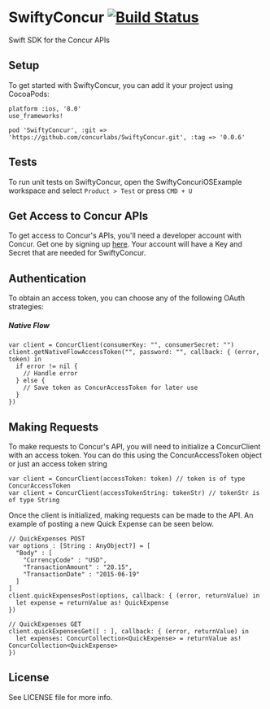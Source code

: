 # SwiftyConcur [![Build Status](https://travis-ci.org/concurlabs/SwiftyConcur.svg?branch=master)](https://travis-ci.org/concurlabs/SwiftyConcur)

Swift SDK for the Concur APIs

## Setup

To get started with SwiftyConcur, you can add it your project using CocoaPods:
```
platform :ios, '8.0'
use_frameworks!

pod 'SwiftyConcur', :git => 'https://github.com/concurlabs/SwiftyConcur.git', :tag => '0.0.6'
``` 

## Tests

To run unit tests on SwiftyConcur, open the SwiftyConcuriOSExample workspace and select `Product > Test` or press `CMD + U`

## Get Access to Concur APIs

To get access to Concur's APIs, you'll need a developer account with Concur. Get one by signing up [here](https://developer.concur.com). Your account will have a Key and Secret that are needed for SwiftyConcur.

## Authentication

To obtain an access token, you can choose any of the following OAuth strategies:

##### Native Flow
```
var client = ConcurClient(consumerKey: "", consumerSecret: "")
client.getNativeFlowAccessToken("", password: "", callback: { (error, token) in
  if error != nil {
    // Handle error
  } else {
    // Save token as ConcurAccessToken for later use
  }
})
``` 

## Making Requests

To make requests to Concur's API, you will need to initialize a ConcurClient with an access token. You can do this using the ConcurAccessToken object or just an access token string

```
var client = ConcurClient(accessToken: token) // token is of type ConcurAccessToken
var client = ConcurClient(accessTokenString: tokenStr) // tokenStr is of type String
```

Once the client is initialized, making requests can be made to the API. An example of posting a new Quick Expense can be seen below.

```
// QuickExpenses POST
var options : [String : AnyObject?] = [
  "Body" : [
    "CurrencyCode" : "USD",
    "TransactionAmount" : "20.15",
    "TransactionDate" : "2015-06-19"
  ]
]
client.quickExpensesPost(options, callback: { (error, returnValue) in
  let expense = returnValue as! QuickExpense
})

// QuickExpenses GET
client.quickExpensesGet([ : ], callback: { (error, returnValue) in
  let expenses: ConcurCollection<QuickExpense> = returnValue as! ConcurCollection<QuickExpense>
})
```

## License

See LICENSE file for more info.
